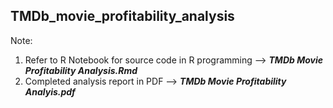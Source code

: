 ## TMDb_movie_profitability_analysis

Note:  

1. Refer to R Notebook for source code in R programming --> **_TMDb Movie Profitability Analysis.Rmd_**   
2. Completed analysis report in PDF --> **_TMDb Movie Profitability Analyis.pdf_**
